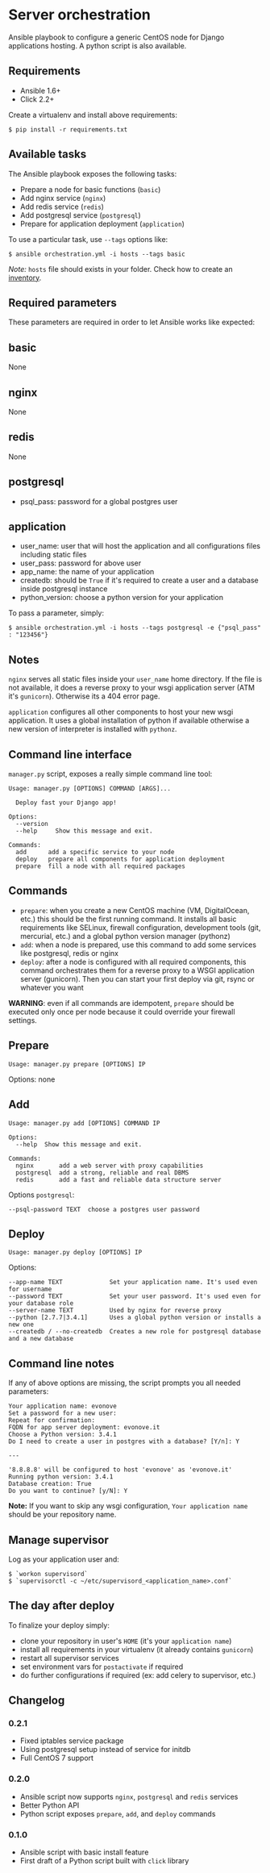 Server orchestration
====================

Ansible playbook to configure a generic CentOS node for Django applications hosting. A python script is also available.

Requirements
------------

* Ansible 1.6+
* Click 2.2+

Create a virtualenv and install above requirements:

    $ pip install -r requirements.txt

Available tasks
---------------

The Ansible playbook exposes the following tasks:

* Prepare a node for basic functions (`basic`)
* Add nginx service (`nginx`)
* Add redis service (`redis`)
* Add postgresql service (`postgresql`)
* Prepare for application deployment (`application`)

To use a particular task, use `--tags` options like:

    $ ansible orchestration.yml -i hosts --tags basic

*Note:* `hosts` file should exists in your folder. Check how to create an [inventory][1].

[1]: http://docs.ansible.com/intro_inventory.html

Required parameters
-------------------

These parameters are required in order to let Ansible works like expected:

basic
-----

None

nginx
-----

None

redis
-----

None

postgresql
----------

* psql_pass: password for a global postgres user

application
-----------

* user_name: user that will host the application and all configurations files including static files
* user_pass: password for above user
* app_name: the name of your application
* createdb: should be `True` if it's required to create a user and a database inside postgresql instance
* python_version: choose a python version for your application

To pass a parameter, simply:

    $ ansible orchestration.yml -i hosts --tags postgresql -e {"psql_pass" : "123456"}

Notes
-----

`nginx` serves all static files inside your `user_name` home directory. If the file is not available, it does a
reverse proxy to your wsgi application server (ATM it's `gunicorn`). Otherwise its a 404 error page.

`application` configures all other components to host your new wsgi application. It uses a global installation of
python if available otherwise a new version of interpreter is installed with `pythonz`.

Command line interface
----------------------

`manager.py` script, exposes a really simple command line tool:

    Usage: manager.py [OPTIONS] COMMAND [ARGS]...

      Deploy fast your Django app!

    Options:
      --version
      --help     Show this message and exit.

    Commands:
      add      add a specific service to your node
      deploy   prepare all components for application deployment
      prepare  fill a node with all required packages

Commands
--------

* `prepare`: when you create a new CentOS machine (VM, DigitalOcean, etc.) this should be the first running command.
 It installs all basic requirements like SELinux, firewall configuration, development tools (git, mercurial, etc.) and
 a global python version manager (pythonz)
* `add`: when a node is prepared, use this command to add some services like postgresql, redis or nginx
* `deploy`: after a node is configured with all required components, this command orchestrates them for a reverse proxy
 to a WSGI application server (gunicorn). Then you can start your first deploy via git, rsync or whatever you want

**WARNING**: even if all commands are idempotent, `prepare` should be executed only once per node because it could
 override your firewall settings.

Prepare
-------

    Usage: manager.py prepare [OPTIONS] IP

Options: none

Add
---

    Usage: manager.py add [OPTIONS] COMMAND IP

    Options:
      --help  Show this message and exit.

    Commands:
      nginx       add a web server with proxy capabilities
      postgresql  add a strong, reliable and real DBMS
      redis       add a fast and reliable data structure server

Options `postgresql`:

    --psql-password TEXT  choose a postgres user password

Deploy
------

    Usage: manager.py deploy [OPTIONS] IP

Options:

    --app-name TEXT             Set your application name. It's used even for username
    --password TEXT             Set your user password. It's used even for your database role
    --server-name TEXT          Used by nginx for reverse proxy
    --python [2.7.7|3.4.1]      Uses a global python version or installs a new one
    --createdb / --no-createdb  Creates a new role for postgresql database and a new database

Command line notes
------------------

If any of above options are missing, the script prompts you all needed parameters:

    Your application name: evonove
    Set a password for a new user:
    Repeat for confirmation:
    FQDN for app server deployment: evonove.it
    Choose a Python version: 3.4.1
    Do I need to create a user in postgres with a database? [Y/n]: Y

    ---

    '8.8.8.8' will be configured to host 'evonove' as 'evonove.it'
    Running python version: 3.4.1
    Database creation: True
    Do you want to continue? [y/N]: Y

**Note:** If you want to skip any wsgi configuration, `Your application name` should be your repository name.

Manage supervisor
-----------------

Log as your application user and:

    $ `workon supervisord`
    $ `supervisorctl -c ~/etc/supervisord_<application_name>.conf`

The day after deploy
--------------------

To finalize your deploy simply:

* clone your repository in user's `HOME` (it's your `application name`)
* install all requirements in your virtualenv (it already contains `gunicorn`)
* restart all supervisor services
* set environment vars for `postactivate` if required
* do further configurations if required (ex: add celery to supervisor, etc.)

Changelog
---------

### 0.2.1

* Fixed iptables service package
* Using postgresql setup instead of service for initdb
* Full CentOS 7 support

### 0.2.0

* Ansible script now supports ``nginx``, ``postgresql`` and ``redis`` services
* Better Python API
* Python script exposes ``prepare``, ``add``, and ``deploy`` commands

### 0.1.0

* Ansible script with basic install feature
* First draft of a Python script built with ``click`` library
